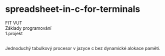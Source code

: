 # spreadsheet-in-c-for-terminals


FIT VUT <br />
Základy programování <br />
1.projekt <br /><br />

Jednoduchý tabulkový procesor v jazyce c bez dynamické alokace paměti.
